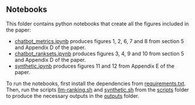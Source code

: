 ## Notebooks

This folder contains python notebooks that create all the figures included in the paper:
- [chatbot_metrics.ipynb](chatbot_metrics.ipynb) produces figures 1, 2, 6, 7 and 8 from section 5 and Appendix D of the paper.
- [chatbot_ranksets.ipynb](chatbot_ranksets.ipynb) produces figures 3, 4, 9 and 10 from section 5 and Appendix D of the paper.
- [synthetic.ipynb](synthetic.ipynb) produces figures 11 and 12 from Appendix E of the paper.


To run the notebooks, first install the dependencies from [requirements.txt](requirements.txt).\
Then, run the scripts [llm-ranking.sh](../scripts/llm-ranking.sh) and [synthetic.sh](../scripts/llm-ranking.sh) from the [scripts](../scripts/) folder to produce the necessary outputs in the [outputs](../outputs/) folder.

